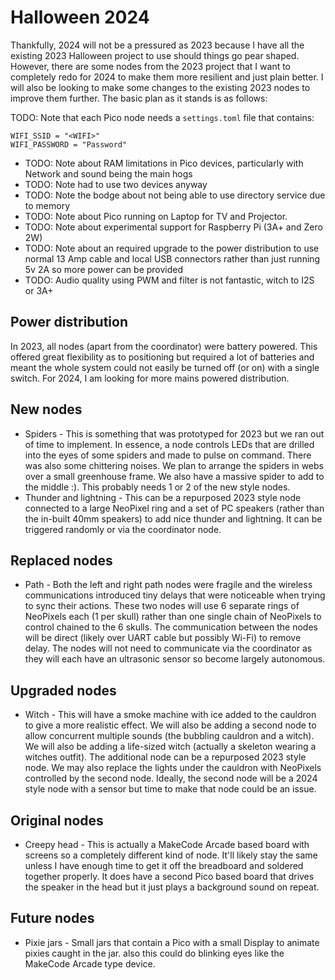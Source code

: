 # Halloween 2024

Thankfully, 2024 will not be a pressured as 2023 because I have all the
existing 2023 Halloween project to use should things go pear shaped.
However, there are some nodes from the 2023 project that I want to
completely redo for 2024 to make them more resilient and just plain
better. I will also be looking to make some changes to the existing 2023
nodes to improve them further. The basic plan as it stands is as follows:

TODO: Note that each Pico node needs a `settings.toml` file that contains:

```
WIFI_SSID = "<WIFI>"
WIFI_PASSWORD = "Password"
```

* TODO: Note about RAM limitations in Pico devices, particularly with Network and sound being the main hogs
* TODO: Note had to use two devices anyway
* TODO: Note the bodge about not being able to use directory service due to memory
* TODO: Note about Pico running on Laptop for TV and Projector.
* TODO: Note about experimental support for Raspberry Pi (3A+ and Zero 2W)
* TODO: Note about an required upgrade to the power distribution to use normal 13 Amp cable
  and local USB connectors rather than just running 5v 2A so more power can be provided
* TODO: Audio quality using PWM and filter is not fantastic, witch to I2S or 3A+

## Power distribution

In 2023, all nodes (apart from the coordinator) were battery powered. This
offered great flexibility as to positioning but required a lot of batteries
and meant the whole system could not easily be turned off (or on) with a
single switch. For 2024, I am looking for more mains powered distribution.

## New nodes

* Spiders - This is something that was prototyped for 2023 but we ran out
  of time to implement. In essence, a node controls LEDs that are drilled
  into the eyes of some spiders and made to pulse on command. There was also
  some chittering noises. We plan to arrange the spiders in webs over a small
  greenhouse frame. We also have a massive spider to add to the middle :).
  This probably needs 1 or 2 of the new style nodes.
* Thunder and lightning - This can be a repurposed 2023 style node connected
  to a large NeoPixel ring and a set of PC speakers (rather than the in-built
  40mm speakers) to add nice thunder and lightning. It can be triggered
  randomly or via the coordinator node.

## Replaced nodes

* Path - Both the left and right path nodes were fragile and the wireless
  communications introduced tiny delays that were noticeable when trying to
  sync their actions. These two nodes will use 6 separate rings of NeoPixels
  each (1 per skull) rather than one single chain of NeoPixels to control
  chained to the 6 skulls. The communication between the nodes will be direct
  (likely over UART cable but possibly Wi-Fi) to remove delay. The nodes
  will not need to communicate via the coordinator as they will each have
  an ultrasonic sensor so become largely autonomous.

## Upgraded nodes

* Witch - This will have a smoke machine with ice added to the cauldron to
  give a more realistic effect. We will also be adding a second node to allow
  concurrent multiple sounds (the bubbling cauldron and a witch). We will also
  be adding a life-sized witch (actually a skeleton wearing a witches outfit).
  The additional node can be a repurposed 2023 style node. We may also replace
  the lights under the cauldron with NeoPixels controlled by the second node.
  Ideally, the second node will be a 2024 style node with a sensor but time
  to make that node could be an issue.

## Original nodes

* Creepy head - This is actually a MakeCode Arcade based board with screens
  so a completely different kind of node. It'll likely stay the same unless I
  have enough time to get it off the breadboard and soldered together properly.
  It does have a second Pico based board that drives the speaker in the head
  but it just plays a background sound on repeat.

## Future nodes

* Pixie jars - Small jars that contain a Pico with a small Display to animate
  pixies caught in the jar. also this could do blinking eyes like the MakeCode
  Arcade type device.

